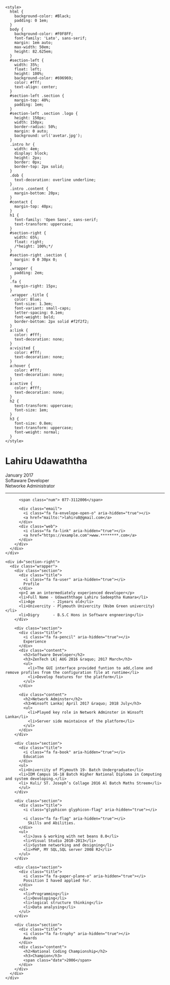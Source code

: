 <html>
  <head>
    <title>html  css  cv</title>
    <link href="https://maxcdn.bootstrapcdn.com/font-awesome/4.7.0/css/font-awesome.min.css" rel="stylesheet" integrity="sha384-wvfXpqpZZVQGK6TAh5PVlGOfQNHSoD2xbE+QkPxCAFlNEevoEH3Sl0sibVcOQVnN" crossorigin="anonymous">
    <link href="https://fonts.googleapis.com/css?family=Lato|Open+Sans" rel="stylesheet">
    
    <style>
      html {
        background-color: #Black;
        padding: 0 1em;
      }
      body {
        background-color: #F0F8FF;
        font-family: 'Lato', sans-serif;
        margin: 1em auto;
        max-width: 50em;
        height: 82.625em;
      }
      #section-left {
        width: 35%;
        float: left;
        height: 100%;
        background-color: #696969;
        color: #fff;
        text-align: center;
      }
      #section-left .section {
        margin-top: 40%;
        padding: 1em;
      }
      #section-left .section .logo {
        height: 150px;
        width: 150px;
        border-radius: 50%;
        margin: 0 auto;
        background: url('avetar.jpg');
      }
      .intro hr {
        width: 4em;
        display: block;
        height: 2px;
        border: 0px;
        border-top: 2px solid;
      }
      .dob {
        text-decoration: overline underline;
      }
      .intro .content {
        margin-bottom: 20px;
      }
      #contact {
        margin-top: 40px;
      }
      h1 {
        font-family: 'Open Sans', sans-serif;
        text-transform: uppercase;
      }
      #section-right {
        width: 65%;
        float: right;
        /*height: 100%;*/
      }
      #section-right .section {
        margin: 0 0 30px 0;
      }
      .wrapper {
        padding: 2em;
      }
      .fa {
        margin-right: 15px;
      }
      .wrapper .title {
        color: Blue;
        font-size: 1.3em;
        font-variant: small-caps;
        letter-spacing: 0.1em;
        font-weight: bold;
        border-bottom: 2px solid #f2f2f2;
      }
      a:link {
        color: #fff;
        text-decoration: none;
      }
      a:visited {
        color: #fff;
        text-decoration: none;
      }
      a:hover {
        color: #fff;
        text-decoration: none;
      }
      a:active {
        color: #fff;
        text-decoration: none;
      }
      h2 {
        text-transform: uppercase;
        font-size: 1em;
      }
      h3 {
        font-size: 0.8em;
        text-transform: uppercase;
        font-weight: normal;
      }
    </style>
  </head>

  <body>
    <div id="section-left">
      <div class="section intro">
        <div class="logo"></div>
        <h1>Lahiru Udawaththa</h1>
        <div class="content">
          <span class="dob">January 2017</span> <br>
          <span class="intro">Softaware Developer</span> <br>
          <span class="intro">Networke Administrator</span> <br>
        </div>
        <hr>
        <div id="contact">

          <span class="num"> 077-3112006</span>

          <div class="email">
            <i class="fa fa-envelope-open-o" aria-hidden="true"></i>
            <a href="mailto:">lahiru8@gmail.com</a>
          </div>
          <div class="web">
            <i class="fa fa-link" aria-hidden="true"></i>
            <a href="https://example.com">www.********.com</a>
          </div>
        </div>
      </div>
    </div>

    <div id="section-right">
      <div class="wrapper">
        <div class="section">
          <div class="title">
            <i class="fa fa-user" aria-hidden="true"></i>
            Profile
          </div>
          <p>I am an intermediately experienced developer</p>
          <li>Full Name - Udawaththage Lahiru Sadeeptha Kumara</li>
          <li>Age        - 21years old</li>
          <li>Univercity - Plymouth Univercity (Nsbm Green univercity)</li>
          <li>Digry      - B.S.C Hons in Software engneering</li>
        </div>

        <div class="section">
          <div class="title">
            <i class="fa fa-pencil" aria-hidden="true"></i>
            Experience
          </div>
          <div class="content">
            <h2>Software Developer</h2>
            <h3>ZenTech LK| AUG 2016 &raquo; 2017 March</h3>
            <ul>
              <li>The GUI interface provided funtion to add,clone and remove profiles from the configuration file at runtime</li>
              <li>Develop features for the platform</li>
            </ul>
          </div>

          <div class="content">
            <h2>Network Adminster</h2>
            <h3>Winsoft Lanka| April 2017 &raquo; 2018 July</h3>
            <ul>
              <li>Played key role in Network Adminster in Winsoft Lanka</li>
              <li>Server side maintaince of the platform</li>
            </ul>
          </div>
        </div>

        <div class="section">
          <div class="title">
            <i class="fa fa-book" aria-hidden="true"></i>
            Education
          </div>
          <ul>
          <li>Univercity of Plymouth 19- Batch Undergraduate</li>
          <li>IDM Campus 16-18 Batch Higher National Diploma in Computing and system developing.</li>
          <li> Kuli/ ST. Joseph’s Collage 2016 Al Batch Maths Streem</li>
          </ul>
        </div>

        <div class="section">
          <div class="title">
            <i class="glyphicon glyphicon-flag" aria-hidden="true"></i>

            <i class="fa fa-flag" aria-hidden="true"></i>
              Skills and Abilities.
          </div>
          <ul>
            <li>Java & working with net beans 8.0</li>
            <li>Visual Studio 2010-2013</li>
            <li>System networking and designing</li>
            <li>PHP, MY SQL,SQL server 2008 R2</li>
          </ul>
        </div>
        
        <div class="section">
          <div class="title">
            <i class="fa fa-paper-plane-o" aria-hidden="true"></i>
            Possition I haved applied for.
          </div>
          <ul>
            <li>Programming</li>
            <li>Developing</li>
            <li>logical structure thinking</li>
            <li>Data analysing</li>
          </ul>
        </div>

        <div class="section">
          <div class="title">
            <i class="fa fa-trophy" aria-hidden="true"></i>
            Awards
          </div>
          <div class="content">
            <h2>National Coding Championship</h2>
            <h3>Champion</h3>
            <span class="date">2006</span>
          </div>
        </div>
      </div>
    </div>
  </body>
</html>
